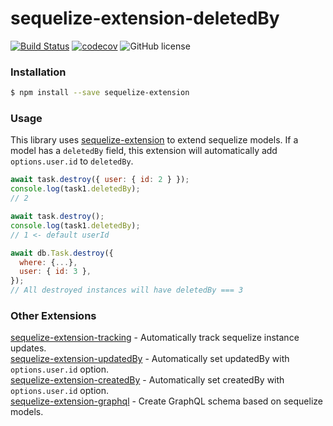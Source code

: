 # sequelize-extension-deletedBy

[![Build Status](https://travis-ci.org/gcmarques/sequelize-extension-deletedBy.svg?branch=master)](https://travis-ci.org/gcmarques/sequelize-extension-deletedBy)
[![codecov](https://codecov.io/gh/gcmarques/sequelize-extension-deletedBy/branch/master/graph/badge.svg)](https://codecov.io/gh/gcmarques/sequelize-extension-deletedBy)
![GitHub license](https://img.shields.io/github/license/gcmarques/sequelize-extension-deletedBy.svg)

### Installation
```bash
$ npm install --save sequelize-extension
```

### Usage

This library uses [sequelize-extension](https://www.npmjs.com/package/sequelize-extension) to extend sequelize models. If a model has a `deletedBy` field, this extension will automatically add `options.user.id` to `deletedBy`.
```javascript
await task.destroy({ user: { id: 2 } });
console.log(task1.deletedBy);
// 2

await task.destroy();
console.log(task1.deletedBy);
// 1 <- default userId

await db.Task.destroy({
  where: {...},
  user: { id: 3 },
});
// All destroyed instances will have deletedBy === 3
```

### Other Extensions
[sequelize-extension-tracking](https://www.npmjs.com/package/sequelize-extension-tracking) - Automatically track sequelize instance updates.\
[sequelize-extension-updatedBy](https://www.npmjs.com/package/sequelize-extension-updatedBy) - Automatically set updatedBy with `options.user.id` option.\
[sequelize-extension-createdBy](https://www.npmjs.com/package/sequelize-extension-createdBy) - Automatically set createdBy with `options.user.id` option.\
[sequelize-extension-graphql](https://www.npmjs.com/package/sequelize-extension-graphql) - Create GraphQL schema based on sequelize models. 